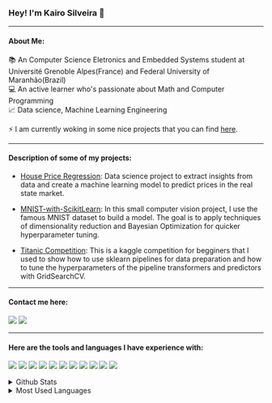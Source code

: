 ### Hey! I'm Kairo Silveira 🧐
------------------------
#### About Me:

📚 An Computer Science Eletronics and Embedded Systems student at Université Grenoble Alpes(France) and Federal University of Maranhão(Brazil)<br/>
💻 An active learner who's passionate about Math and Computer Programming<br/>
📈 Data science, Machine Learning Engineering<br/>

⚡ I am currently woking in some nice projects that you can find [here]. 

------
#### Description of some of my projects:

- [House Price Regression]:
Data science project to extract insights from data and create a machine learning model
 to predict prices in the real state market.<br/>

- [MNIST-with-ScikitLearn]:
In this small computer vision project, I use the famous MNIST dataset to
 build a model. The goal is to apply techniques of dimensionality reduction and Bayesian Optimization for quicker hyperparameter tuning.<br/>

 - [Titanic Competition]:
This is a kaggle competition for begginers that I used to show how to use sklearn pipelines for 
data preparation and how to tune the hyperparameters of the pipeline transformers and predictors with GridSearchCV. <br/>
--------------

####  Contact me here:

[<img src="https://img.shields.io/badge/Gmail-D14836?style=for-the-badge&logo=gmail&logoColor=white"/>][gmail]    [<img src= "https://img.shields.io/badge/LinkedIn-0077B5?style=for-the-badge&logo=linkedin&logoColor=white"/>][linkedin]

--------------------------------
#### Here are the tools and languages I have experience with:

<p>
<img src="https://img.shields.io/badge/Flask-000000?style=for-the-badge&logo=flask&logoColor=white"/>

<img src="https://img.shields.io/badge/SQLite-07405E?style=for-the-badge&logo=sqlite&logoColor=white"/>

<img src="https://img.shields.io/badge/Numpy-777BB4?style=for-the-badge&logo=numpy&logoColor=white" />

<img src="https://img.shields.io/badge/Python-FFD43B?style=for-the-badge&logo=python&logoColor=blue" />

<img src="https://img.shields.io/badge/Pandas-2C2D72?style=for-the-badge&logo=pandas&logoColor=white" />

<img src="https://img.shields.io/badge/scikit_learn-F7931E?style=for-the-badge&logo=scikit-learn&logoColor=white" />

<img src="https://img.shields.io/badge/SciPy-654FF0?style=for-the-badge&logo=SciPy&logoColor=white" />

<img src="https://img.shields.io/badge/TensorFlow-FF6F00?style=for-the-badge&logo=TensorFlow&logoColor=white" />

<img src="https://img.shields.io/badge/MySQL-005C84?style=for-the-badge&logo=mysql&logoColor=white" />

<img src="https://img.shields.io/badge/Python-FFD43B?style=for-the-badge&logo=python&logoColor=blue" />

<img src="https://img.shields.io/badge/GitHub-100000?style=for-the-badge&logo=github&logoColor=white" />

</p>
    
<details>
    <summary>Github Stats</summary>
    <img align="center" alt="stats" src="https://github-readme-stats.vercel.app/api?username=kairosilveira" />
</details>

<details>
    <summary>Most Used Languages</summary>
    <img src="https://github-readme-stats.vercel.app/api/top-langs/?username=kairosilveira"/>
</details>

[here]: https://github.com/kairosilveira?tab=repositories
[trackit]: https://trackit-tau.vercel.app/
[linkr]: https://linkr-smoky-one.vercel.app/
[mywallet]: http://my-wallet-frontend-blush.vercel.app/
[gmail]: mailto:kairo.silveira.contato@gmail.com
[linkedin]: https://www.linkedin.com/in/kairosilveira/
[gratibox]: https://gratibox-front-end.vercel.app/
[House Price Regression]: https://github.com/kairosilveira/house-pricing-regression
[Titanic Competition]: https://github.com/kairosilveira/Titanic_GridSearchCV_DataPreparation
[MNIST-with-ScikitLearn]: https://github.com/kairosilveira/MNIST-with-ScikitLearn
